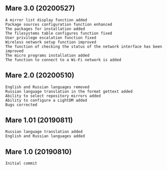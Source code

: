 ## Mare 3.0 (20200527)

	A mirror list display function added
	Package sources configuration function enhanced
	The packages for installation added
	The filesystems table configures function fixed
	User privilege escalation function fixed
	Wireless network setup function improved
	The function of checking the status of the network interface has been improved
	The micro programs installation added
	The function to connect to a Wi-Fi network is added

## Mare 2.0 (20200510)

	English and Russian languages removed
	Russian language translation in the format gettext added
	Ability to select repository mirrors added
	Ability to configure a LightDM added
	Bugs corrected

## Mare 1.01 (20190811)	

 	Russian language translation added	
 	English and Russian languages added	

## Mare 1.0 (20190810)	

	Initial commit

